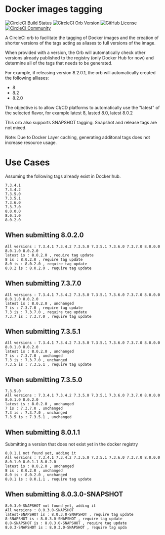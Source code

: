 # Docker images tagging

[![CircleCI Build Status](https://circleci.com/gh/Jahia/docker-tags-orb.svg?style=shield "CircleCI Build Status")](https://circleci.com/gh/Jahia/docker-tags-orb) [![CircleCI Orb Version](https://badges.circleci.com/orbs/jahia/docker-tags-orb)](https://circleci.com/orbs/registry/orb/jahia/docker-tags-orb) [![GitHub License](https://img.shields.io/badge/license-MIT-lightgrey.svg)](https://raw.githubusercontent.com/Jahia/docker-tags-orb/master/LICENSE) [![CircleCI Community](https://img.shields.io/badge/community-CircleCI%20Discuss-343434.svg)](https://discuss.circleci.com/c/ecosystem/orbs)


A CircleCI orb to facilitate the tagging of Docker images and the creation of shorter versions of the tags acting as aliases to full versions of the image.

When provided with a version, the Orb will automatically check other versions already published to the registry (only Docker Hub for now) and determine all of the tags that needs to be generated.

For example, if releasing version 8.2.0.1, the orb will automatically created the following alliases:
* 8
* 8.2
* 8.2.0

The objective is to allow CI/CD platforms to automatically use the "latest" of the selected flavor, for example latest 8, lasted 8.0, latest 8.0.2

This orb also supports SNAPSHOT tagging. Snapshot and release tags are not mixed.

Note: Due to Docker Layer caching, generating additonal tags does not increase resource usage.

# Use Cases

Assuming the following tags already exist in Docker hub.

```
7.3.4.1
7.3.4.2
7.3.5.0
7.3.5.1
7.3.6.0
7.3.7.0
8.0.0.0
8.0.1.0
8.0.2.0
```

## When submitting 8.0.2.0

```
All versions : 7.3.4.1 7.3.4.2 7.3.5.0 7.3.5.1 7.3.6.0 7.3.7.0 8.0.0.0 8.0.1.0 8.0.2.0
latest is : 8.0.2.0 , require tag update
8 is : 8.0.2.0 , require tag update
8.0 is : 8.0.2.0 , require tag update
8.0.2 is : 8.0.2.0 , require tag update
```


## When submitting 7.3.7.0

```
All versions : 7.3.4.1 7.3.4.2 7.3.5.0 7.3.5.1 7.3.6.0 7.3.7.0 8.0.0.0 8.0.1.0 8.0.2.0
latest is : 8.0.2.0 , unchanged
7 is : 7.3.7.0 , require tag update
7.3 is : 7.3.7.0 , require tag update
7.3.7 is : 7.3.7.0 , require tag update
```

## When submitting 7.3.5.1

```
All versions : 7.3.4.1 7.3.4.2 7.3.5.0 7.3.5.1 7.3.6.0 7.3.7.0 8.0.0.0 8.0.1.0 8.0.2.0
latest is : 8.0.2.0 , unchanged
7 is : 7.3.7.0 , unchanged
7.3 is : 7.3.7.0 , unchanged
7.3.5 is : 7.3.5.1 , require tag update
```

## When submitting 7.3.5.0

```
7.3.5.0
All versions : 7.3.4.1 7.3.4.2 7.3.5.0 7.3.5.1 7.3.6.0 7.3.7.0 8.0.0.0 8.0.1.0 8.0.2.0
latest is : 8.0.2.0 , unchanged
7 is : 7.3.7.0 , unchanged
7.3 is : 7.3.7.0 , unchanged
7.3.5 is : 7.3.5.1 , unchanged
```

## When submitting 8.0.1.1

Submitting a version that does not exist yet in the docker registry

```
8.0.1.1 not found yet, adding it
All versions : 7.3.4.1 7.3.4.2 7.3.5.0 7.3.5.1 7.3.6.0 7.3.7.0 8.0.0.0 8.0.1.0 8.0.1.1 8.0.2.0
latest is : 8.0.2.0 , unchanged
8 is : 8.0.2.0 , unchanged
8.0 is : 8.0.2.0 , unchanged
8.0.1 is : 8.0.1.1 , require tag update 
```

## When submitting 8.0.3.0-SNAPSHOT

```
8.0.3.0-SNAPSHOT not found yet, adding it
All versions : 8.0.3.0-SNAPSHOT
latest-SNAPSHOT is : 8.0.3.0-SNAPSHOT , require tag update
8-SNAPSHOT is : 8.0.3.0-SNAPSHOT , require tag update
8.0-SNAPSHOT is : 8.0.3.0-SNAPSHOT , require tag update
8.0.3-SNAPSHOT is : 8.0.3.0-SNAPSHOT , require tag upda
```